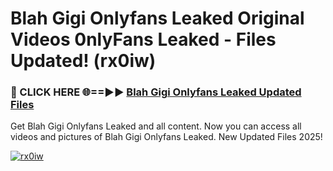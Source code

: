# Blah Gigi Onlyfans Leaked Original Videos 0nlyFans Leaked - Files Updated! (rx0iw)

<h3>🔴 CLICK HERE 🌐==►► <a href="https://tinyurl.com/x26r9saj" rel="nofollow">Blah Gigi Onlyfans Leaked Updated Files</a></h3>

Get Blah Gigi Onlyfans Leaked and all content. Now you can access all videos and pictures of Blah Gigi Onlyfans Leaked. New Updated Files 2025!

[![rx0iw](https://i.imgur.com/LkgZPqh.gif)](https://tinyurl.com/x26r9saj)
